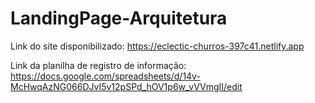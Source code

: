 # LandingPage-Arquitetura

Link do site disponibilizado: https://eclectic-churros-397c41.netlify.app

Link da planilha de registro de informação: https://docs.google.com/spreadsheets/d/14v-McHwqAzNG066DJvI5v12pSPd_hOV1p6w_vVVmgII/edit
